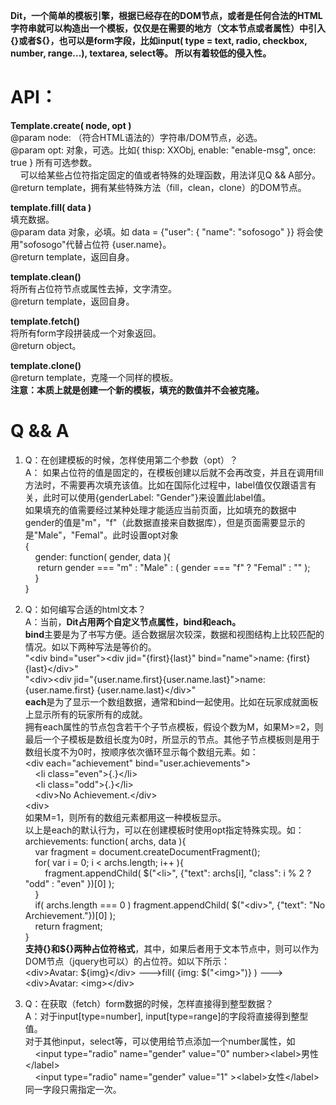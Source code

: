 ﻿**﻿Dit，一个简单的模板引擎，根据已经存在的DOM节点，或者是任何合法的HTML字符串就可以构造出一个模板，仅仅是在需要的地方（文本节点或者属性）中引入{}或者${}，也可以是form字段，比如input( type = text, radio, checkbox, number, range...), textarea, select等。 所以有着较低的侵入性。**  
# API：  
**Template.create( node, opt )**  
@param node: （符合HTML语法的）字符串/DOM节点，必选。  
@param opt: 对象，可选。比如{ thisp: XXObj, enable: "enable-msg", once: true } 所有可选参数。  
&nbsp;&nbsp;&nbsp;&nbsp;可以给某些占位符指定固定的值或者特殊的处理函数，用法详见Q && A部分。  
@return template，拥有某些特殊方法（fill，clean，clone）的DOM节点。  

**template.fill( data )**  
填充数据。  
@param data 对象，必填。如 data = {"user": { "name": "sofosogo" }} 将会使用"sofosogo"代替占位符 {user.name}。  
@return template，返回自身。 
  
**template.clean()**  
将所有占位符节点或属性去掉，文字清空。  
@return template，返回自身。 
  
**template.fetch()**  
将所有form字段拼装成一个对象返回。  
@return object。 
  
**template.clone()**  
@return template，克隆一个同样的模板。  
**注意：本质上就是创建一个新的模板，填充的数值并不会被克隆。**  

# Q && A
1. Q：在创建模板的时候，怎样使用第二个参数（opt）？  
A： 如果占位符的值是固定的，在模板创建以后就不会再改变，并且在调用fill方法时，不需要再次填充该值。比如在国际化过程中，label值仅仅跟语言有关，此时可以使用{genderLabel: "Gender"}来设置此label值。  
如果填充的值需要经过某种处理才能适应当前页面，比如填充的数据中gender的值是"m"，"f"（此数据直接来自数据库），但是页面需要显示的是"Male"，"Femal"。此时设置opt对象  
{   
&nbsp;&nbsp;&nbsp;&nbsp;gender: function( gender, data ){  
&nbsp;&nbsp;&nbsp;&nbsp;	return gender === "m" : "Male" : ( gender === "f" ? "Femal" : "" );  
&nbsp;&nbsp;&nbsp;&nbsp;}  
}  

2. Q：如何编写合适的html文本？  
A：当前，**Dit占用两个自定义节点属性，bind和each。**  
**bind**主要是为了书写方便。适合数据层次较深，数据和视图结构上比较匹配的情况。如以下两种写法是等价的。  
"&lt;div bind="user"&gt;&lt;div jid="{first}{last}" bind="name"&gt;name: {first} {last}&lt;/div&gt;"  
"&lt;div&gt;&lt;div jid="{user.name.first}{user.name.last}"&gt;name: {user.name.first} {user.name.last}&lt;/div&gt;"  
**each**是为了显示一个数组数据，通常和bind一起使用。比如在玩家成就面板上显示所有的玩家所有的成就。  
拥有each属性的节点包含若干个子节点模板，假设个数为M，如果M&gt;=2，则最后一个子模板是数组长度为0时，所显示的节点。其他子节点模板则是用于数组长度不为0时，按顺序依次循环显示每个数组元素。如：  
&lt;div each="achievement" bind="user.achievements"&gt;  
&nbsp;&nbsp;&nbsp;&nbsp;&lt;li class="even"&gt;{.}&lt;/li&gt;  
&nbsp;&nbsp;&nbsp;&nbsp;&lt;li class="odd"&gt;{.}&lt;/li&gt;  
&nbsp;&nbsp;&nbsp;&nbsp;&lt;div&gt;No Achievement.&lt;/div&gt;  
&lt;div&gt;  
如果M=1，则所有的数组元素都用这一种模板显示。  
以上是each的默认行为，可以在创建模板时使用opt指定特殊实现。如：  
archievements: function( archs, data ){  
&nbsp;&nbsp;&nbsp;&nbsp;var fragment = document.createDocumentFragment();  
&nbsp;&nbsp;&nbsp;&nbsp;for( var i = 0; i < archs.length; i++ ){  
&nbsp;&nbsp;&nbsp;&nbsp;&nbsp;&nbsp;&nbsp;&nbsp;fragment.appendChild( $("&lt;li&gt;", {"text": archs[i], "class": i % 2 ? "odd" : "even" })[0] );  
&nbsp;&nbsp;&nbsp;&nbsp;}  
&nbsp;&nbsp;&nbsp;&nbsp;if( archs.length === 0 ) fragment.appendChild( $("&lt;div&gt;", {"text": "No Archievement."})[0] );  
&nbsp;&nbsp;&nbsp;&nbsp;return fragment;  
}  
**支持{}和${}两种占位符格式**，其中，如果后者用于文本节点中，则可以作为DOM节点（jquery也可以）的占位符。如以下所示：  
&lt;div&gt;Avatar: ${img}&lt;/div&gt;  ---&gt;fill( {img: $("&lt;img&gt;")} ) ---&gt; &lt;div&gt;Avatar: &lt;img&gt;&lt;/div&gt;  
  
3. Q：在获取（fetch）form数据的时候，怎样直接得到整型数据？  
A：对于input[type=number], input[type=range]的字段将直接得到整型值。  
对于其他input，select等，可以使用给节点添加一个number属性，如  
&nbsp;&nbsp;&nbsp;&nbsp;&lt;input type="radio" name="gender" value="0" number&gt;&lt;label&gt;男性&lt;/label&gt;  
&nbsp;&nbsp;&nbsp;&nbsp;&lt;input type="radio" name="gender" value="1" &gt;&lt;label&gt;女性&lt;/label&gt;  
同一字段只需指定一次。
